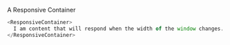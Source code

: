 A Responsive Container
```js
<ResponsiveContainer>
  I am content that will respond when the width of the window changes. Try it!
</ResponsiveContainer>
```

